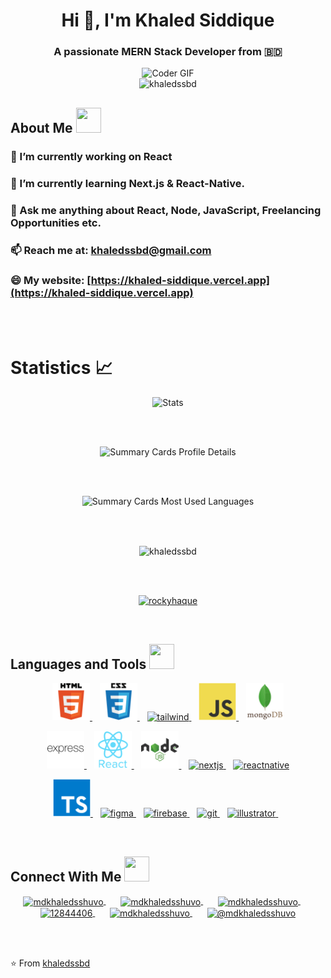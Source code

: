  <h1 align="center">Hi 👋, I'm Khaled Siddique</h1>
<h3 align="center">A passionate MERN Stack Developer from 🇧🇩</h3>
<div align="center">
    <img src="https://cdn.pixabay.com/animation/2023/06/13/15/13/15-13-30-905_512.gif" alt="Coder GIF" width="500">
</div>
<div align="center"> <img src="https://komarev.com/ghpvc/?username=khaledssbd&label=Profile%20views&color=0e75b6&style=flat" alt="khaledssbd" /> </div>

<h2> About Me  <img src = "https://media2.giphy.com/media/ZGHpWzdOEkMKtwLqdc/giphy.gif?cid=ecf05e47a0n3gi1bfqntqmob8g9aid1oyj2wr3ds3mg700bl&rid=giphy.gif" width="40px" height="40px"></h2>

### 🔭 I’m currently working on React
### 🌱 I’m currently learning Next.js & React-Native.
### 💬 Ask me anything about React, Node, JavaScript, Freelancing Opportunities etc.
### 📫 Reach me at: khaledssbd@gmail.com
### 😄 My website:  [https://khaled-siddique.vercel.app](https://khaled-siddique.vercel.app)

<br>
<br>

# Statistics 📈
<div align="center">

   ![Stats](https://github-readme-stats.vercel.app/api?username=khaledssbd&theme=dark&show_icons=true)

<br><br>

   ![Summary Cards Profile Details](https://github-profile-summary-cards.vercel.app/api/cards/profile-details?username=khaledssbd&theme=2077)

<br><br>

   ![Summary Cards Most Used Languages](https://github-profile-summary-cards.vercel.app/api/cards/most-commit-language?username=khaledssbd&theme=2077)

</div>




<br><br>

<p align="center"><img align="center" src="https://github-readme-streak-stats.herokuapp.com?user=khaledssbd" alt="khaledssbd"/></p>

<br><br>

<p align="center"> <a href="https://github.com/rockyhaque/github-profile-trophy"><img src="https://github-profile-trophy.vercel.app/?username=rockyhaque&row=1&column=6&theme=onedark" alt="rockyhaque" /></a> </p>

<br>

<h2>Languages and Tools <img
              src="https://media2.giphy.com/media/QssGEmpkyEOhBCb7e1/giphy.gif?cid=ecf05e47a0n3gi1bfqntqmob8g9aid1oyj2wr3ds3mg700bl&rid=giphy.gif"
              width="40px" height="40px"></h2>
<p align="center">
  <a href="https://www.w3.org/html/" target="_blank" rel="noreferrer"> <img
                     src="https://raw.githubusercontent.com/devicons/devicon/master/icons/html5/html5-original-wordmark.svg"
                     alt="html5" width="60" height="60" /> </a>&nbsp;&nbsp;
  <a href="https://www.arduino.cc/" target="_blank" rel="noreferrer">
              <img src="https://raw.githubusercontent.com/devicons/devicon/master/icons/css3/css3-original-wordmark.svg"
                     alt="css3" width="60" height="60" /> </a>&nbsp;&nbsp;
  <a href="https://tailwindcss.com/" target="_blank" rel="noreferrer"> <img
                     src="https://www.vectorlogo.zone/logos/tailwindcss/tailwindcss-icon.svg" alt="tailwind" width="60" height="60" /> </a>&nbsp;&nbsp;
 <a href="https://developer.mozilla.org/en-US/docs/Web/JavaScript" target="_blank" rel="noreferrer"> <img
                     src="https://raw.githubusercontent.com/devicons/devicon/master/icons/javascript/javascript-original.svg"
                     alt="javascript" width="60" height="60" /> </a>&nbsp;&nbsp;
  <a href="https://www.mongodb.com/" target="_blank" rel="noreferrer"> <img
                     src="https://raw.githubusercontent.com/devicons/devicon/master/icons/mongodb/mongodb-original-wordmark.svg"
                     alt="mongodb" width="60" height="60" /> </a> 
</p>

<p align="center">
  <a href="https://expressjs.com" target="_blank" rel="noreferrer"> <img
                     src="https://raw.githubusercontent.com/devicons/devicon/master/icons/express/express-original-wordmark.svg"
                     alt="express" width="60" height="60" /> </a>&nbsp;&nbsp;
  <a href="https://reactjs.org/" target="_blank" rel="noreferrer"> <img
                     src="https://raw.githubusercontent.com/devicons/devicon/master/icons/react/react-original-wordmark.svg"
                     alt="react" width="60" height="60" /> </a>&nbsp;&nbsp;
   <a href="https://nodejs.org" target="_blank" rel="noreferrer"> <img
                     src="https://raw.githubusercontent.com/devicons/devicon/master/icons/nodejs/nodejs-original-wordmark.svg"
                     alt="nodejs" width="60" height="60" /> </a>&nbsp;&nbsp;
   <a href="https://nextjs.org/" target="_blank" rel="noreferrer"> <img
                     src="https://cdn.worldvectorlogo.com/logos/nextjs-2.svg" alt="nextjs" width="60" height="60" /> </a>&nbsp;&nbsp;
   <a href="https://reactnative.dev/" target="_blank"
              rel="noreferrer"> <img src="https://reactnative.dev/img/header_logo.svg" alt="reactnative" width="60" height="60" /> </a>
</p>

<p align="center">
  <a href="https://www.typescriptlang.org/" target="_blank" rel="noreferrer">
              <img src="https://raw.githubusercontent.com/devicons/devicon/master/icons/typescript/typescript-original.svg"
                     alt="typescript" width="60" height="60" /> </a>&nbsp;&nbsp;
  <a href="https://www.figma.com/" target="_blank" rel="noreferrer"> <img
                     src="https://www.vectorlogo.zone/logos/figma/figma-icon.svg" alt="figma" width="60" height="60" /> </a>&nbsp;&nbsp;
   <a href="https://firebase.google.com/" target="_blank" rel="noreferrer"> <img
                     src="https://www.vectorlogo.zone/logos/firebase/firebase-icon.svg" alt="firebase" width="60" height="60" /> </a>&nbsp;&nbsp;
  <a href="https://git-scm.com/" target="_blank" rel="noreferrer"> <img
                     src="https://www.vectorlogo.zone/logos/git-scm/git-scm-icon.svg" alt="git" width="60" height="60" /> </a>&nbsp;&nbsp;
   <a href="https://www.adobe.com/in/products/illustrator.html" target="_blank" rel="noreferrer"> <img
                     src="https://www.vectorlogo.zone/logos/adobe_illustrator/adobe_illustrator-icon.svg"
                     alt="illustrator" width="60" height="60" /> </a>&nbsp;&nbsp;
</p>

<br>
  
<h2>Connect With Me <img src = "https://media2.giphy.com/media/al7grkbrCChTAPEfyh/giphy.gif?cid=ecf05e47a0n3gi1bfqntqmob8g9aid1oyj2wr3ds3mg700bl&rid=giphy.gif" width="40px" height="40px"></h2> 
 <p align="center">
  <a href="https://www.linkedin.com/in/mdkhaledsshuvo" target="blank">
    <img align="center" src="https://raw.githubusercontent.com/rahuldkjain/github-profile-readme-generator/master/src/images/icons/Social/linked-in-alt.svg" alt="mdkhaledsshuvo" height="40" width="40" />
  </a>&nbsp;&nbsp;&nbsp;&nbsp;&nbsp;
  <a href="https://fb.com/mdkhaledsshuvo" target="blank">
    <img align="center" src="https://raw.githubusercontent.com/rahuldkjain/github-profile-readme-generator/master/src/images/icons/Social/facebook.svg" alt="mdkhaledsshuvo" height="40" width="40" />
  </a>&nbsp;&nbsp;&nbsp;&nbsp;&nbsp;
  <a href="https://twitter.com/mdkhaledsshuvo" target="blank">
    <img align="center" src="https://raw.githubusercontent.com/rahuldkjain/github-profile-readme-generator/master/src/images/icons/Social/twitter.svg" alt="mdkhaledsshuvo" height="40" width="40" />
  </a>&nbsp;&nbsp;&nbsp;&nbsp;&nbsp;
  <a href="https://stackoverflow.com/users/12844406" target="blank">
    <img align="center" src="https://raw.githubusercontent.com/rahuldkjain/github-profile-readme-generator/master/src/images/icons/Social/stack-overflow.svg" alt="12844406" height="40" width="40" />
  </a>&nbsp;&nbsp;&nbsp;&nbsp;&nbsp;
  <a href="https://www.instagram.com/mdkhaledsshuvo" target="blank">
    <img align="center" src="https://raw.githubusercontent.com/rahuldkjain/github-profile-readme-generator/master/src/images/icons/Social/instagram.svg" alt="mdkhaledsshuvo" height="40" width="40" />
  </a>&nbsp;&nbsp;&nbsp;&nbsp;&nbsp;
  <a href="https://medium.com/@mdkhaledsshuvo" target="blank">
    <img align="center" src="https://raw.githubusercontent.com/rahuldkjain/github-profile-readme-generator/master/src/images/icons/Social/medium.svg" alt="@mdkhaledsshuvo" height="40" width="40" />
  </a>
</p>



<br> <br>



⭐️ From [khaledssbd](https://github.com/khaledssbd)
